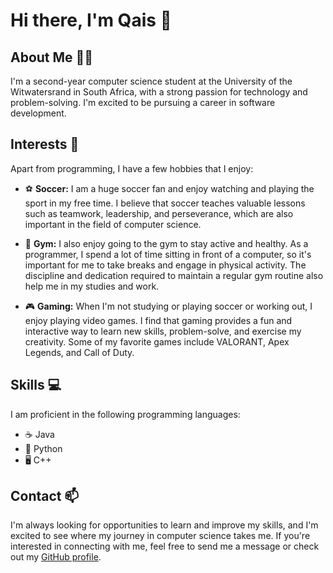 # Hi there, I'm Qais 👋

## About Me 🙋‍♂️

I'm a second-year computer science student at the University of the Witwatersrand in South Africa, with a strong passion for technology and problem-solving. I'm excited to be pursuing a career in software development.

## Interests 🤔

Apart from programming, I have a few hobbies that I enjoy:

- ⚽ **Soccer:** I am a huge soccer fan and enjoy watching and playing the sport in my free time. I believe that soccer teaches valuable lessons such as teamwork, leadership, and perseverance, which are also important in the field of computer science.

- 💪 **Gym:** I also enjoy going to the gym to stay active and healthy. As a programmer, I spend a lot of time sitting in front of a computer, so it's important for me to take breaks and engage in physical activity. The discipline and dedication required to maintain a regular gym routine also help me in my studies and work.

- 🎮 **Gaming:** When I'm not studying or playing soccer or working out, I enjoy playing video games. I find that gaming provides a fun and interactive way to learn new skills, problem-solve, and exercise my creativity. Some of my favorite games include VALORANT, Apex Legends, and Call of Duty.

## Skills 💻

I am proficient in the following programming languages:

- ☕ Java
- 🐍 Python
- 🖥️ C++

## Contact 📫

I'm always looking for opportunities to learn and improve my skills, and I'm excited to see where my journey in computer science takes me. If you're interested in connecting with me, feel free to send me a message or check out my [GitHub profile](https://github.com/qais-mle7y).


